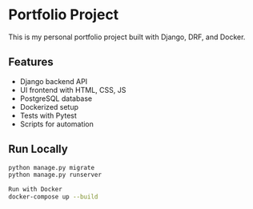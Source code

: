 # Portfolio Project

This is my personal portfolio project built with Django, DRF, and Docker.  

## Features
- Django backend API
- UI frontend with HTML, CSS, JS
- PostgreSQL database
- Dockerized setup
- Tests with Pytest
- Scripts for automation

## Run Locally
```bash
python manage.py migrate
python manage.py runserver

Run with Docker
docker-compose up --build